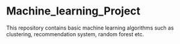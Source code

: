 # Machine_learning_Project
This repository contains basic machine learning algorithms such as clustering, recommendation system, random forest etc.
